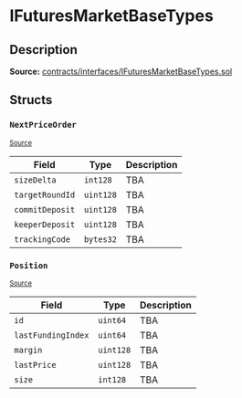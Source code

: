 # IFuturesMarketBaseTypes

## Description

**Source:** [contracts/interfaces/IFuturesMarketBaseTypes.sol](https://github.com/Synthetixio/synthetix/tree/v2.90.2-alpha/contracts/interfaces/IFuturesMarketBaseTypes.sol)

## Structs

### `NextPriceOrder`

<sub>[Source](https://github.com/Synthetixio/synthetix/tree/v2.90.2-alpha/contracts/interfaces/IFuturesMarketBaseTypes.sol#L31)</sub>

| Field           | Type      | Description |
| --------------- | --------- | ----------- |
| `sizeDelta`     | `int128`  | TBA         |
| `targetRoundId` | `uint128` | TBA         |
| `commitDeposit` | `uint128` | TBA         |
| `keeperDeposit` | `uint128` | TBA         |
| `trackingCode`  | `bytes32` | TBA         |

### `Position`

<sub>[Source](https://github.com/Synthetixio/synthetix/tree/v2.90.2-alpha/contracts/interfaces/IFuturesMarketBaseTypes.sol#L22)</sub>

| Field              | Type      | Description |
| ------------------ | --------- | ----------- |
| `id`               | `uint64`  | TBA         |
| `lastFundingIndex` | `uint64`  | TBA         |
| `margin`           | `uint128` | TBA         |
| `lastPrice`        | `uint128` | TBA         |
| `size`             | `int128`  | TBA         |
